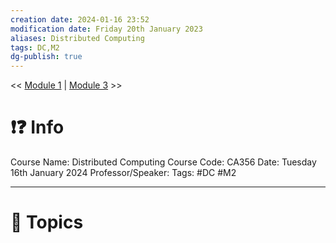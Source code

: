 ```yaml
---
creation date: 2024-01-16 23:52
modification date: Friday 20th January 2023
aliases: Distributed Computing
tags: DC,M2
dg-publish: true
---
```

<< [Module 1](Sem_6/Distributed_Computing/Notes/Module_1.md)  | [Module 3](Sem_6/Distributed_Computing/Notes/Module_3.md) >>

# ❗❓ Info
Course Name: Distributed Computing
Course Code: CA356
Date: Tuesday 16th January 2024
Professor/Speaker: 
Tags: #DC #M2

---
# 📃 Topics